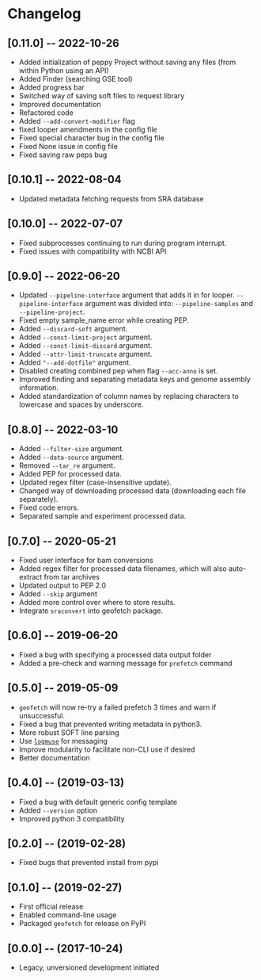 # Changelog

## [0.11.0] -- 2022-10-26
- Added initialization of peppy Project without saving any files (from within Python using an API)
- Added Finder (searching GSE tool)
- Added progress bar
- Switched way of saving soft files to request library
- Improved documentation
- Refactored code
- Added `--add-convert-modifier` flag
- fixed looper amendments in the config file
- Fixed special character bug in the config file
- Fixed None issue in config file
- Fixed saving raw peps bug

## [0.10.1] -- 2022-08-04
- Updated metadata fetching requests from SRA database

## [0.10.0] -- 2022-07-07
- Fixed subprocesses continuing to run during program interrupt.
- Fixed issues with compatibility with NCBI API

## [0.9.0] -- 2022-06-20
- Updated `--pipeline-interface` argument that adds it in for looper. `--pipeline-interface` argument was divided into: 
`--pipeline-samples` and `--pipeline-project`.
- Fixed empty sample_name error while creating PEP.
- Added `--discard-soft` argument.
- Added `--const-limit-project` argument.
- Added `--const-limit-discard` argument.
- Added `--attr-limit-truncate` argument.
- Added `"--add-dotfile"` argument.
- Disabled creating combined pep when flag `--acc-anno` is set.
- Improved finding and separating metadata keys and genome assembly information.
- Added standardization of column names by replacing characters to lowercase and spaces by underscore.


## [0.8.0] -- 2022-03-10
- Added `--filter-size` argument.
- Added `--data-source` argument.
- Removed `--tar_re` argument.
- Added PEP for processed data.
- Updated regex filter (case-insensitive update).
- Changed way of downloading processed data (downloading each file separately).
- Fixed code errors.
- Separated sample and experiment processed data.


## [0.7.0] -- 2020-05-21
- Fixed user interface for bam conversions
- Added regex filter for processed data filenames, which will also auto-extract from tar archives
- Updated output to PEP 2.0
- Added `--skip` argument
- Added more control over where to store results.
- Integrate `sraconvert` into geofetch package.


## [0.6.0] -- 2019-06-20
- Fixed a bug with specifying a processed data output folder
- Added a pre-check and warning message for `prefetch` command 


## [0.5.0] -- 2019-05-09

- `geofetch` will now re-try a failed prefetch 3 times and warn if unsuccessful.
- Fixed a bug that prevented writing metadata in python3.
- More robust SOFT line parsing
- Use [`logmuse`](http://logmuse.databio.org/en/latest/) for messaging
- Improve modularity to facilitate non-CLI use if desired
- Better documentation

## [0.4.0] -- (2019-03-13)

- Fixed a bug with default generic config template
- Added `--version` option
- Improved python 3 compatibility

## [0.2.0] -- (2019-02-28)

- Fixed bugs that prevented install from pypi

## [0.1.0] -- (2019-02-27)

- First official release
- Enabled command-line usage
- Packaged `geofetch` for release on PyPI


## [0.0.0] -- (2017-10-24)
  
  - Legacy, unversioned development initiated
